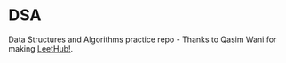 # DSA
Data Structures and Algorithms practice repo - Thanks to Qasim Wani for making [LeetHub!](https://github.com/QasimWani/LeetHub).
